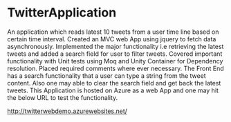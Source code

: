 # TwitterApplication
An application which reads latest 10 tweets from a user time line based on certain time interval.
Created an MVC web App using jquery to fetch data asynchronously.
Implemented the major functionality i.e retrieving the latest tweets and added a search field for user to filter tweets.
Covered important functionality with Unit tests using Moq and Unity Container for Dependency resolution.
Placed required comments where ever necessary.
The Front End has a search functionality that a user can type a string from the tweet content.
Also one may able to clear the search field and get back the latest tweets.
This Application is hosted on Azure as a web App and one may hit the below URL to test the functionality.

http://twitterwebdemo.azurewebsites.net/

